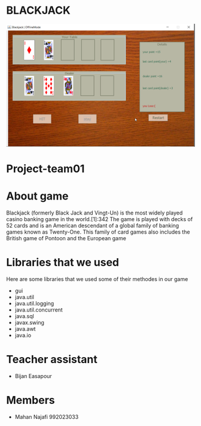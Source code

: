 # BLACKJACK
<img src="/src/main/resources/readMe/readme.png" width="525" >

# Project-team01
# About game
 Blackjack (formerly Black Jack and Vingt-Un) is the most widely played casino banking game in the world.[1]:342 The game is played with decks of 52 cards and is an American descendant of a global family of banking games known as Twenty-One. This family of card games also includes the British game of Pontoon and the European game
 


# Libraries that we used
Here are some libraries that we used some of their methodes in our game

* gui
* java.util
* java.util.logging
* java.util.concurrent
* java.sql
* javax.swing
* java.awt
* java.io

# Teacher assistant

* Bijan Easapour

# Members

* Mahan Najafi 992023033


